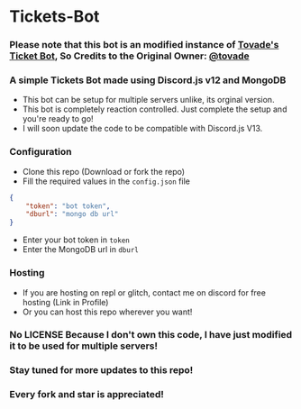 # Tickets-Bot

### Please note that this bot is an modified instance of [Tovade's Ticket Bot](https://github.com/tovade/Ticket-Bot), So Credits to the Original Owner: [@tovade](https://github.com/tovade)

### A simple Tickets Bot made using Discord.js v12 and MongoDB
- This bot can be setup for multiple servers unlike, its orginal version.
- This bot is completely reaction controlled. Just complete the setup and you're ready to go!
- I will soon update the code to be compatible with Discord.js V13.

### Configuration

- Clone this repo (Download or fork the repo)
- Fill the required values in the `config.json` file
```json
{
    "token": "bot token",
    "dburl": "mongo db url"
}
```
- Enter your bot token in `token`
- Enter the MongoDB url in `dburl`

### Hosting
- If you are hosting on repl or glitch, contact me on discord for free hosting (Link in Profile)
- Or you can host this repo wherever you want!

### No LICENSE Because I don't own this code, I have just modified it to be used for multiple servers!
### Stay tuned for more updates to this repo!

### Every fork and star is appreciated!
